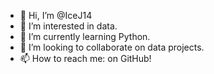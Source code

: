 - 👋 Hi, I’m @IceJ14
- 👀 I’m interested in data.
- 🌱 I’m currently learning Python.
- 💞️ I’m looking to collaborate on data projects.
- 📫 How to reach me: on GitHub!

<!---
IceJ14/IceJ14 is a ✨ special ✨ repository because its `README.md` (this file) appears on your GitHub profile.
You can click the Preview link to take a look at your changes.
--->
